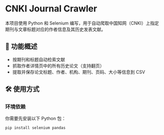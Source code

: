 # CNKI Journal Crawler

本项目使用 Python 和 Selenium 编写，用于自动爬取中国知网（CNKI）上指定期刊与文章标题对应的作者信息及其历史发表文献。

## 🧩 功能概述

- 按期刊和标题自动检索文献
- 抓取作者详情页中的所有历史论文（支持翻页）
- 提取并保存论文标题、作者、机构、期刊、页码、大小等信息到 CSV

## 🛠 使用方式

### 环境依赖

你需要先安装以下 Python 包：

```bash
pip install selenium pandas
